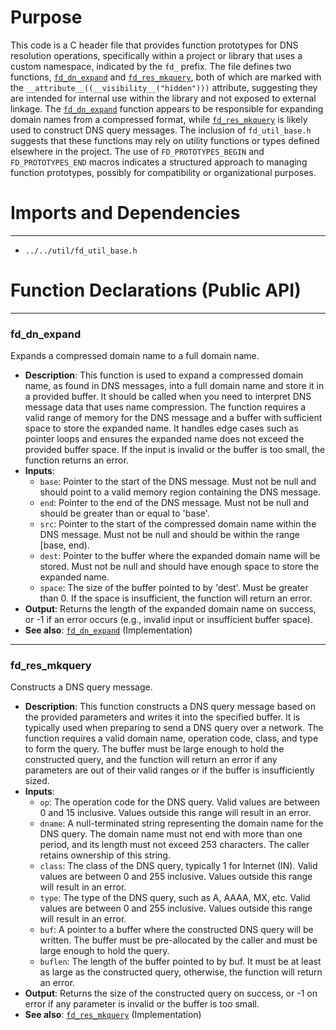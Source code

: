 # Purpose
This code is a C header file that provides function prototypes for DNS resolution operations, specifically within a project or library that uses a custom namespace, indicated by the `fd_` prefix. The file defines two functions, [`fd_dn_expand`](#fd_dn_expand) and [`fd_res_mkquery`](#fd_res_mkquery), both of which are marked with the `__attribute__((__visibility__("hidden")))` attribute, suggesting they are intended for internal use within the library and not exposed to external linkage. The [`fd_dn_expand`](#fd_dn_expand) function appears to be responsible for expanding domain names from a compressed format, while [`fd_res_mkquery`](#fd_res_mkquery) is likely used to construct DNS query messages. The inclusion of `fd_util_base.h` suggests that these functions may rely on utility functions or types defined elsewhere in the project. The use of `FD_PROTOTYPES_BEGIN` and `FD_PROTOTYPES_END` macros indicates a structured approach to managing function prototypes, possibly for compatibility or organizational purposes.
# Imports and Dependencies

---
- `../../util/fd_util_base.h`


# Function Declarations (Public API)

---
### fd\_dn\_expand<!-- {{#callable_declaration:fd_dn_expand}} -->
Expands a compressed domain name to a full domain name.
- **Description**: This function is used to expand a compressed domain name, as found in DNS messages, into a full domain name and store it in a provided buffer. It should be called when you need to interpret DNS message data that uses name compression. The function requires a valid range of memory for the DNS message and a buffer with sufficient space to store the expanded name. It handles edge cases such as pointer loops and ensures the expanded name does not exceed the provided buffer space. If the input is invalid or the buffer is too small, the function returns an error.
- **Inputs**:
    - `base`: Pointer to the start of the DNS message. Must not be null and should point to a valid memory region containing the DNS message.
    - `end`: Pointer to the end of the DNS message. Must not be null and should be greater than or equal to 'base'.
    - `src`: Pointer to the start of the compressed domain name within the DNS message. Must not be null and should be within the range [base, end).
    - `dest`: Pointer to the buffer where the expanded domain name will be stored. Must not be null and should have enough space to store the expanded name.
    - `space`: The size of the buffer pointed to by 'dest'. Must be greater than 0. If the space is insufficient, the function will return an error.
- **Output**: Returns the length of the expanded domain name on success, or -1 if an error occurs (e.g., invalid input or insufficient buffer space).
- **See also**: [`fd_dn_expand`](fd_dn_expand.c.driver.md#fd_dn_expand)  (Implementation)


---
### fd\_res\_mkquery<!-- {{#callable_declaration:fd_res_mkquery}} -->
Constructs a DNS query message.
- **Description**: This function constructs a DNS query message based on the provided parameters and writes it into the specified buffer. It is typically used when preparing to send a DNS query over a network. The function requires a valid domain name, operation code, class, and type to form the query. The buffer must be large enough to hold the constructed query, and the function will return an error if any parameters are out of their valid ranges or if the buffer is insufficiently sized.
- **Inputs**:
    - `op`: The operation code for the DNS query. Valid values are between 0 and 15 inclusive. Values outside this range will result in an error.
    - `dname`: A null-terminated string representing the domain name for the DNS query. The domain name must not end with more than one period, and its length must not exceed 253 characters. The caller retains ownership of this string.
    - `class`: The class of the DNS query, typically 1 for Internet (IN). Valid values are between 0 and 255 inclusive. Values outside this range will result in an error.
    - `type`: The type of the DNS query, such as A, AAAA, MX, etc. Valid values are between 0 and 255 inclusive. Values outside this range will result in an error.
    - `buf`: A pointer to a buffer where the constructed DNS query will be written. The buffer must be pre-allocated by the caller and must be large enough to hold the query.
    - `buflen`: The length of the buffer pointed to by buf. It must be at least as large as the constructed query, otherwise, the function will return an error.
- **Output**: Returns the size of the constructed query on success, or -1 on error if any parameter is invalid or the buffer is too small.
- **See also**: [`fd_res_mkquery`](fd_res_mkquery.c.driver.md#fd_res_mkquery)  (Implementation)


